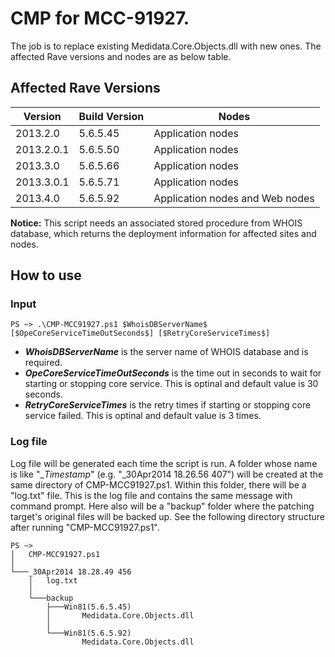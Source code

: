 # CMP for MCC-91927. 
The job is to replace existing Medidata.Core.Objects.dll with new ones. The affected Rave versions and nodes are as below table.

## Affected Rave Versions
|Version |Build Version |Nodes|
|---------|-----------------------|---------------|
|2013.2.0|	5.6.5.45 |Application nodes|
|2013.2.0.1	|5.6.5.50| Application nodes|
|2013.3.0	|5.6.5.66| Application nodes|
|2013.3.0.1	|5.6.5.71| Application nodes|
|2013.4.0		|5.6.5.92| Application nodes and Web nodes|

**Notice:** This script needs an associated stored procedure from WHOIS database, which returns the deployment information for affected sites and nodes.

## How to use

### Input
`PS ~> .\CMP-MCC91927.ps1 $WhoisDBServerName$ [$OpeCoreServiceTimeOutSeconds$] [$RetryCoreServiceTimes$]`

- **$WhoisDBServerName$** is the server name of WHOIS database and is required.
- **$OpeCoreServiceTimeOutSeconds$** is the time out in seconds to wait for starting or stopping core service. This is optinal and default value is 30 seconds.
- **$RetryCoreServiceTimes$** is the retry times if starting or stopping core service failed. This is optinal and default value is 3 times.


### Log file
Log file will be generated each time the script is run. A folder whose name is like "_$Timestamp$" (e.g. "_30Apr2014 18.26.56 407") will be created at the same directory of CMP-MCC91927.ps1. Within this folder, there will be a "log.txt" file. This is the log file and contains the same message with command prompt. Here also will be a "backup" folder where the patching target's original files will be backed up. See the following directory structure after running "CMP-MCC91927.ps1".

```
PS ~>
│   CMP-MCC91927.ps1
│
└───_30Apr2014 18.28.49 456
    │   log.txt
    │
    └───backup
        ├───Win81(5.6.5.45)
        │       Medidata.Core.Objects.dll
        │
        └───Win81(5.6.5.92)
                Medidata.Core.Objects.dll
```


